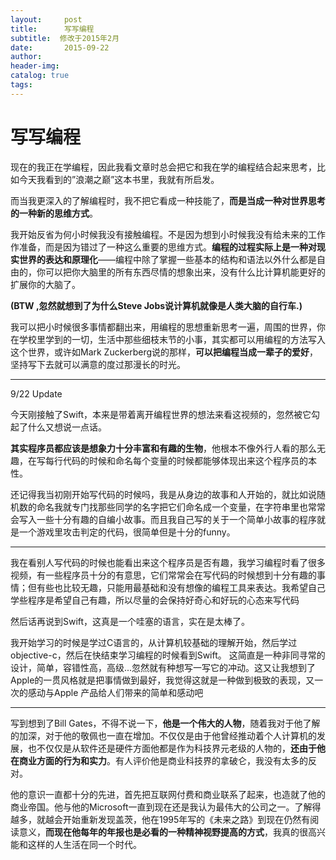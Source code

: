 ```yaml
---
layout:     post  
title:      写写编程
subtitle:  修改于2015年2月  
date:       2015-09-22  
author:  
header-img: 
catalog: true  
tags:
---
```


# 写写编程

现在的我正在学编程，因此我看文章时总会把它和我在学的编程结合起来思考，比如今天我看到的”浪潮之巅”这本书里，我就有所启发。

而当我更深入的了解编程时，我不把它看成一种技能了，**而是当成一种对世界思考的一种新的思维方式**。

我开始反省为何小时候我没有接触编程。不是因为想到小时候我没有给未来的工作作准备，而是因为错过了一种这么重要的思维方式。**编程的过程实际上是一种对现实世界的表达和原理化**——编程中除了掌握一些基本的结构和语法以外什么都是自由的，你可以把你大脑里的所有东西尽情的想象出来，没有什么比计算机能更好的扩展你的大脑了。
  
**(BTW ,忽然就想到了为什么Steve Jobs说计算机就像是人类大脑的自行车.)**

我可以把小时候很多事情都翻出来，用编程的思想重新思考一遍，周围的世界，你在学校里学到的一切，生活中那些细枝末节的小事，其实都可以用编程的方法写入这个世界，或许如Mark Zuckerberg说的那样，**可以把编程当成一辈子的爱好**，坚持写下去就可以满意的度过那漫长的时光。

---- 
9/22 Update

今天刚接触了Swift，本来是带着离开编程世界的想法来看这视频的，忽然被它勾起了什么又想说一点话。

**其实程序员都应该是想象力十分丰富和有趣的生物**，他根本不像外行人看的那么无趣，在写每行代码的时候和命名每个变量的时候都能够体现出来这个程序员的本性。

还记得我当初刚开始写代码的时候吗，我是从身边的故事和人开始的，就比如说随机数的命名我就专门找那些同学的名字把它们命名成一个变量，在字符串里也常常会写入一些十分有趣的自编小故事。而且我自己写的关于一个简单小故事的程序就是一个游戏里攻击判定的代码，很简单但是十分的funny。

---- 

我在看别人写代码的时候也能看出来这个程序员是否有趣，我学习编程时看了很多视频，有一些程序员十分的有意思，它们常常会在写代码的时候想到十分有趣的事情；但有些也比较无趣，只能用最基础和没有想像的编程工具来表达。我希望自己学些程序是希望自己有趣，所以尽量的会保持好奇心和好玩的心态来写代码

然后话再说到Swift，这真是一个哇塞的语言，实在是太棒了。

我开始学习的时候是学过C语言的，从计算机较基础的理解开始，然后学过objective-c，然后在快结束学习编程的时候看到Swift。 这简直是一种非同寻常的设计，简单，容错性高，高级...忽然就有种想写一写它的冲动。这又让我想到了Apple的一贯风格就是把事情做到最好，我觉得这就是一种做到极致的表现，又一次的感动与Apple 产品给人们带来的简单和感动吧
  
---- 
写到想到了Bill Gates，不得不说一下，**他是一个伟大的人物**，随着我对于他了解的加深，对于他的敬佩也一直在增加。不仅仅是由于他曾经推动着个人计算机的发展，也不仅仅是从软件还是硬件方面他都是作为科技界元老级的人物的，**还由于他在商业方面的行为和实力**。有人评价他是商业科技界的拿破仑，我没有太多的反对。

他的意识一直都十分的先进，首先把互联网付费和商业联系了起来，也造就了他的商业帝国。他与他的Microsoft一直到现在还是我认为最伟大的公司之一。了解得越多，就越会开始重新发现盖茨，他在1995年写的《未来之路》到现在仍然有阅读意义，**而现在他每年的年报也是必看的一种精神视野提高的方式**，我真的很高兴能和这样的人生活在同一个时代。